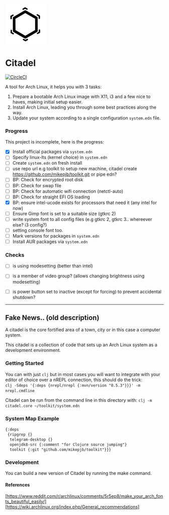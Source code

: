 <img src="citadel-logo.svg" alt="Citadel Logo" width="128" height="128">

# Citadel

[![CircleCI](https://circleci.com/gh/mikepjb/citadel.svg?style=svg)](https://circleci.com/gh/mikepjb/citadel)

A tool for Arch Linux, it helps you with 3 tasks:

1. Prepare a bootable Arch Linux image with X11, i3 and a few nice to haves, making initial setup easier.
2. Install Arch Linux, leading you through some best practices along the way.
3. Update your system according to a single configuration `system.edn` file.

### Progress

This project is incomplete, here is the progress:

- [x] Install official packages via `system.edn`
- [ ] Specify linux-lts (kernel choice) in `system.edn`
- [ ] Create `system.edn` on fresh install
- [ ] use repo url e.g toolkit to setup new machine, citadel create https://github.com/mikepjb/toolkit.git or pipe edn?
- [ ] BP: Check for encrypted root disk
- [ ] BP: Check for swap file
- [ ] BP: Check for automatic wifi connection (netctl-auto)
- [ ] BP: Check for straight EFI OS loading
- [X] BP: ensure intel-ucode exists for processors that need it (any intel for now)
- [ ] Ensure Gimp font is set to a suitable size (gtkrc 2)
- [ ] write system font to all config files (e.g gtkrc 2, gtkrc 3.. whereever else? i3 config?)
- [ ] setting console font too.
- [ ] Mark versions for packages in `system.edn`
- [ ] Install AUR packages via `system.edn`

### Checks
- [ ] is using modesetting (better than intel)
- [ ] is a member of video group? (allows changing brightness using modesetting)
- [ ] is power button set to inactive (except for forcing) to prevent accidental shutdown?


---

## Fake News.. (old description)

A citadel is the core fortified area of a town, city or in this case a computer system.

This citadel is a collection of code that sets up an Arch Linux system as a development environment.

### Getting Started

You can with just `clj` but in most cases you will want to integrate with your editor of choice over a nREPL connection, this should do the trick:  
`clj -Sdeps '{:deps {nrepl/nrepl {:mvn/version "0.5.3"}}}' -m nrepl.cmdline`

Citadel can be run from the command line in this directory with:
`clj -m citadel.core ~/toolkit/system.edn`

### System Map Example

```
{:deps
 {ripgrep {}
  telegram-desktop {}
  openjdk8-src {:comment "for Clojure source jumping"}
  toolkit {:git "github.com/mikepjb/toolkit"}}}
```

### Development

You can build a new version of Citadel by running the make command.

#### References

[https://www.reddit.com/r/archlinux/comments/5r5ep8/make_your_arch_fonts_beautiful_easily/]
[https://wiki.archlinux.org/index.php/General_recommendations]
